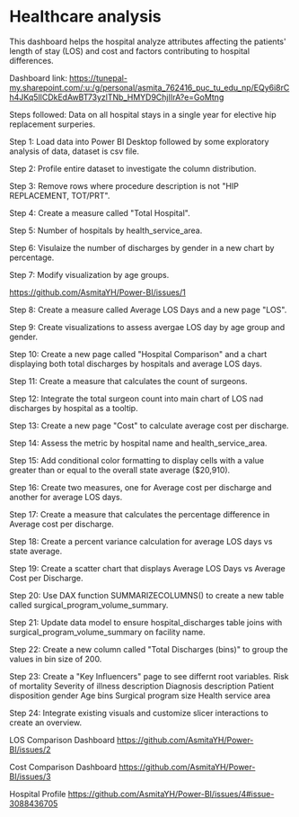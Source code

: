 
# Healthcare analysis

This dashboard helps the hospital analyze attributes affecting the patients' length of stay (LOS) and cost and factors contributing to hospital differences.

Dashboard link: 
https://tunepal-my.sharepoint.com/:u:/g/personal/asmita_762416_puc_tu_edu_np/EQy6i8rCh4JKq5IlCDkEdAwBT73yzlTNb_HMYD9ChjIIrA?e=GoMtng

Steps followed:
Data on all hospital stays in a single year for elective hip replacement surperies.

Step 1: Load data into Power BI Desktop followed by some exploratory analysis of data, dataset is csv file.

Step 2: Profile entire dataset to investigate the column distribution.

Step 3: Remove rows where procedure description is not "HIP REPLACEMENT, TOT/PRT".

Step 4: Create a measure called "Total Hospital".

Step 5: Number of hospitals by health_service_area.

Step 6: Visulaize the number of discharges by gender in a new chart by percentage.

Step 7: Modify visualization by age groups.

https://github.com/AsmitaYH/Power-BI/issues/1

Step 8: Create a measure called Average LOS Days and a new page "LOS".

Step 9: Create visualizations to assess avergae LOS day by age group and gender.

Step 10: Create a new page called "Hospital Comparison" and a chart displaying both total discharges by hospitals and average LOS days.

Step 11: Create a measure that calculates the count of surgeons.

Step 12: Integrate the total surgeon count into main chart of LOS nad discharges by hospital as a tooltip.

Step 13: Create a new page "Cost" to calculate average cost per discharge.

Step 14: Assess the metric by hospital name and health_service_area.

Step 15: Add conditional color formatting to display cells with a value greater than or equal to the overall state average ($20,910).

Step 16: Create two measures, one for Average cost per discharge and another for average LOS days.

Step 17: Create a measure that calculates the percentage difference in Average cost per discharge.

Step 18: Create a percent variance calculation for average LOS days vs state average.

Step 19: Create a scatter chart that displays Average LOS Days vs Average Cost per Discharge.

Step 20: Use DAX function SUMMARIZECOLUMNS() to create a new table called surgical_program_volume_summary.

Step 21: Update data model to ensure hospital_discharges table joins with surgical_program_volume_summary on facility name.

Step 22: Create a new column called "Total Discharges (bins)" to group the values in bin size of 200.

Step 23: Create a "Key Influencers" page to see differnt root variables. 
         Risk of mortality
         Severity of illness description
         Diagnosis description
         Patient disposition
         gender
         Age bins
         Surgical program size
         Health service area

Step 24: Integrate existing visuals and customize slicer interactions to create an overview.


LOS Comparison Dashboard
https://github.com/AsmitaYH/Power-BI/issues/2

Cost Comparison Dashboard
https://github.com/AsmitaYH/Power-BI/issues/3

Hospital Profile
https://github.com/AsmitaYH/Power-BI/issues/4#issue-3088436705

